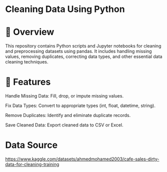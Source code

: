 # **Cleaning Data Using Python**

# 📌  **Overview**

This repository contains Python scripts and Jupyter notebooks for cleaning and preprocessing datasets using pandas. It includes handling missing values, removing duplicates, correcting data types, and other essential data cleaning techniques.

# 🚀 **Features**

Handle Missing Data: Fill, drop, or impute missing values.

Fix Data Types: Convert to appropriate types (int, float, datetime, string).

Remove Duplicates: Identify and eliminate duplicate records.

Save Cleaned Data: Export cleaned data to CSV or Excel.

# **Data Source**

https://www.kaggle.com/datasets/ahmedmohamed2003/cafe-sales-dirty-data-for-cleaning-training
